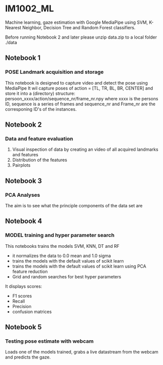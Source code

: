 # IM1002_ML
Machine learning, gaze estimation with Google MediaPipe using SVM, K-Nearest Neighbor, Decision Tree and Random Forest classifiers.

Before running Notebook 2 and later please unzip data.zip to a local folder ./data

## Notebook 1
### POSE Landmark acquisition and storage

This notebook is designed to capture video and detect the pose using MediaPipe
It wil capture poses of action = [TL, TR, BL, BR, CENTER]  and store it into a (directory) structure:
persoon_xxxx/action/sequence_nr/frame_nr.npy
where xxxx is the persons ID, sequence is a series of frames and sequence_nr and Frame_nr are the corresponing ID's of the instances.

## Notebook 2
### Data and feature evaluation

1. Visual inspection of data by creating an video of all acquired landmarks and features
2. Distribution of the features
3. Pairplots


## Notebook 3
### PCA Analyses
The aim is to see what the principle components of the data set are

## Notebook 4
### MODEL training and hyper parameter search

This notebooks trains the models SVM, KNN, DT and RF
- it normalizes the data to 0.0 mean and 1.0 sigma
- trains the models with the default values of scikit learn
- trains the models with the default values of scikit learn using PCA feature reduction
- Grid and random searches for best hyper parameters

It displays scores:
- F1 scores 
- Recall 
- Precision
- confusion matrices

## Notebook 5
### Testing pose estimate with webcam

Loads one of the models trained, grabs a live datastream from the webcam and predicts the gaze.
